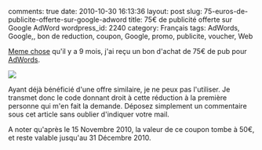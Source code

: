 comments: true
date: 2010-10-30 16:13:36
layout: post
slug: 75-euros-de-publicite-offerte-sur-google-adword
title: 75€ de publicité offerte sur Google AdWord
wordpress_id: 2240
category: Français
tags: AdWords, Google,, bon de reduction, coupon, Google, promo, publicite, voucher, Web

[Meme chose](http://kevin.deldycke.com/2010/02/google-adwords-bon-reduction-75-euros-offert/) qu'il y a 9 mois, j'ai reçu un bon d'achat de 75€ de pub pour [AdWords](http://www.google.fr/AdWord).

![](http://kevin.deldycke.com/wp-content/uploads/2010/10/coupon.png)

Ayant déjà bénéficié d'une offre similaire, je ne peux pas l'utiliser. Je transmet donc le code donnant droit à cette réduction à la première personne qui m'en fait la demande. Déposez simplement un commentaire sous cet article sans oublier d'indiquer votre mail.

A noter qu'après le 15 Novembre 2010, la valeur de ce coupon tombe à 50€, et reste valable jusqu'au 31 Décembre 2010.
